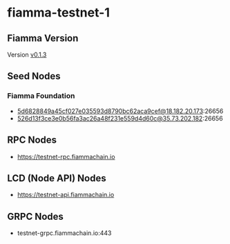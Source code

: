 # fiamma-testnet-1

## Fiamma Version

Version [v0.1.3](https://github.com/fiamma-chain/fiamma/tree/v0.1.3)

## Seed Nodes

### Fiamma Foundation

* 5d6828849a45cf027e035593d8790bc62aca9cef@18.182.20.173:26656
* 526d13f3ce3e0b56fa3ac26a48f231e559d4d60c@35.73.202.182:26656

## RPC Nodes

* https://testnet-rpc.fiammachain.io

## LCD (Node API) Nodes

* https://testnet-api.fiammachain.io


## GRPC Nodes

* testnet-grpc.fiammachain.io:443
